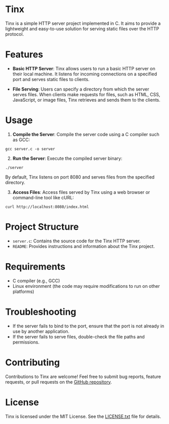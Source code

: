 <!-- +--------+
|Tinx 1.0|
+--------+ -->

# Tinx

Tinx is a simple HTTP server project implemented in C. It aims to provide a lightweight and easy-to-use solution for serving static files over the HTTP protocol.

# Features

- **Basic HTTP Server**: Tinx allows users to run a basic HTTP server on their local machine. It listens for incoming connections on a specified port and serves static files to clients.
  
- **File Serving**: Users can specify a directory from which the server serves files. When clients make requests for files, such as HTML, CSS, JavaScript, or image files, Tinx retrieves and sends them to the clients.

# Usage

1. **Compile the Server**: Compile the server code using a C compiler such as GCC:
```
gcc server.c -o server
```

2. **Run the Server**: Execute the compiled server binary:
```
./server
```
By default, Tinx listens on port 8080 and serves files from the specified directory.

3. **Access Files**: Access files served by Tinx using a web browser or command-line tool like cURL:
```
curl http://localhost:8080/index.html
```

# Project Structure

- `server.c`: Contains the source code for the Tinx HTTP server.
- `README`: Provides instructions and information about the Tinx project.

# Requirements

- C compiler (e.g., GCC)
- Linux environment (the code may require modifications to run on other platforms)

# Troubleshooting

- If the server fails to bind to the port, ensure that the port is not already in use by another application.
- If the server fails to serve files, double-check the file paths and permissions.

# Contributing

Contributions to Tinx are welcome! Feel free to submit bug reports, feature requests, or pull requests on the [GitHub repository](https://github.com/xanmoy/tinx).

# License

Tinx is licensed under the MIT License. See the [LICENSE.txt](LICENSE.txt) file for details.
